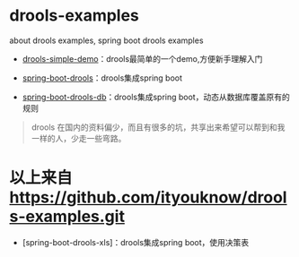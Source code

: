 # drools-examples
about drools examples, spring boot drools examples


- [drools-simple-demo](https://github.com/ityouknow/drools-examples/tree/master/drools-simple-demo)：drools最简单的一个demo,方便新手理解入门

- [spring-boot-drools](https://github.com/ityouknow/drools-examples/tree/master/spring-boot-drools)：drools集成spring boot

- [spring-boot-drools-db](https://github.com/ityouknow/drools-examples/tree/master/spring-boot-drools-db)：drools集成spring boot，动态从数据库覆盖原有的规则





> drools 在国内的资料偏少，而且有很多的坑，共享出来希望可以帮到和我一样的人，少走一些弯路。


以上来自 https://github.com/ityouknow/drools-examples.git
=====================================================
- [spring-boot-drools-xls]：drools集成spring boot，使用决策表
